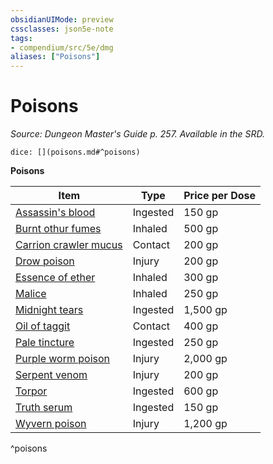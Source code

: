 ```yaml
---
obsidianUIMode: preview
cssclasses: json5e-note
tags:
- compendium/src/5e/dmg
aliases: ["Poisons"]
---
```

# Poisons
*Source: Dungeon Master's Guide p. 257. Available in the SRD.* 

`dice: [](poisons.md#^poisons)`

**Poisons**

| Item | Type | Price per Dose |
|------|------|----------------|
| [Assassin's blood](/3-Mechanics/CLI/items/assassins-blood.md) | Ingested | 150 gp |
| [Burnt othur fumes](/3-Mechanics/CLI/items/burnt-othur-fumes.md) | Inhaled | 500 gp |
| [Carrion crawler mucus](/3-Mechanics/CLI/items/carrion-crawler-mucus.md) | Contact | 200 gp |
| [Drow poison](/3-Mechanics/CLI/items/drow-poison.md) | Injury | 200 gp |
| [Essence of ether](/3-Mechanics/CLI/items/essence-of-ether.md) | Inhaled | 300 gp |
| [Malice](/3-Mechanics/CLI/items/malice.md) | Inhaled | 250 gp |
| [Midnight tears](/3-Mechanics/CLI/items/midnight-tears.md) | Ingested | 1,500 gp |
| [Oil of taggit](/3-Mechanics/CLI/items/oil-of-taggit.md) | Contact | 400 gp |
| [Pale tincture](/3-Mechanics/CLI/items/pale-tincture.md) | Ingested | 250 gp |
| [Purple worm poison](/3-Mechanics/CLI/items/purple-worm-poison.md) | Injury | 2,000 gp |
| [Serpent venom](/3-Mechanics/CLI/items/serpent-venom.md) | Injury | 200 gp |
| [Torpor](/3-Mechanics/CLI/items/torpor.md) | Ingested | 600 gp |
| [Truth serum](/3-Mechanics/CLI/items/truth-serum.md) | Ingested | 150 gp |
| [Wyvern poison](/3-Mechanics/CLI/items/wyvern-poison.md) | Injury | 1,200 gp |
^poisons
